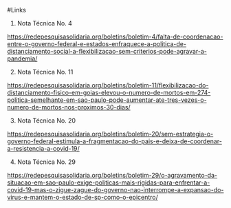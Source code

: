 #Links

1. Nota Técnica No. 4

https://redepesquisasolidaria.org/boletins/boletim-4/falta-de-coordenacao-entre-o-governo-federal-e-estados-enfraquece-a-politica-de-distanciamento-social-a-flexibilizacao-sem-criterios-pode-agravar-a-pandemia/

2. Nota Técnica No. 11

https://redepesquisasolidaria.org/boletins/boletim-11/flexibilizacao-do-distanciamento-fisico-em-goias-elevou-o-numero-de-mortos-em-274-politica-semelhante-em-sao-paulo-pode-aumentar-ate-tres-vezes-o-numero-de-mortos-nos-proximos-30-dias/

3. Nota Técnica No. 20

https://redepesquisasolidaria.org/boletins/boletim-20/sem-estrategia-o-governo-federal-estimula-a-fragmentacao-do-pais-e-deixa-de-coordenar-a-resistencia-a-covid-19/

4. Nota Técnica No. 29

https://redepesquisasolidaria.org/boletins/boletim-29/o-agravamento-da-situacao-em-sao-paulo-exige-politicas-mais-rigidas-para-enfrentar-a-covid-19-mas-o-zigue-zague-do-governo-nao-interrompe-a-expansao-do-virus-e-mantem-o-estado-de-sp-como-o-epicentro/
